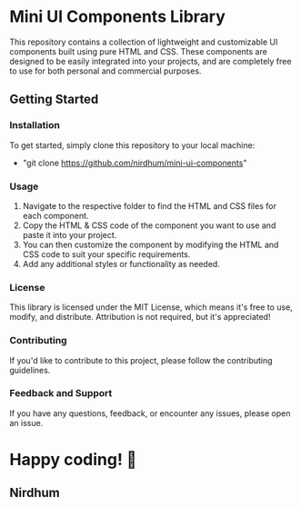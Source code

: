 # Mini UI Components Library

This repository contains a collection of lightweight and customizable UI components built using pure HTML and CSS. These components are designed to be easily integrated into your projects, and are completely free to use for both personal and commercial purposes.

## Getting Started

### Installation
To get started, simply clone this repository to your local machine:

- "git clone https://github.com/nirdhum/mini-ui-components"

### Usage
1. Navigate to the respective folder to find the HTML and CSS files for each component.
2. Copy the HTML & CSS code of the component you want to use and paste it into your project.
3. You can then customize the component by modifying the HTML and CSS code to suit your specific requirements.
4. Add any additional styles or functionality as needed.

### License
This library is licensed under the MIT License, which means it's free to use, modify, and distribute. Attribution is not required, but it's appreciated!

### Contributing
If you'd like to contribute to this project, please follow the contributing guidelines.

### Feedback and Support
If you have any questions, feedback, or encounter any issues, please open an issue.

# Happy coding! 🚀

## Nirdhum
